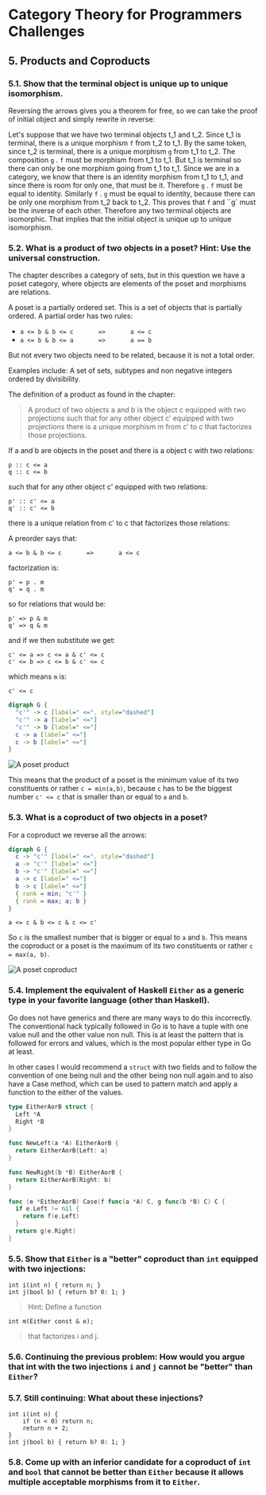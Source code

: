 # Category Theory for Programmers Challenges

## 5. Products and Coproducts

### 5.1. Show that the terminal object is unique up to unique isomorphism.

Reversing the arrows gives you a theorem for free, 
so we can take the proof of initial object and simply rewrite in reverse:

Let's suppose that we have two terminal objects t_1 and t_2.
Since t_1 is terminal, there is a unique morphism `f` from t_2 to t_1.
By the same token, since t_2 is terminal, there is a unique morphism `g` from t_1 to t_2.
The composition `g` . `f` must be morphism from t_1 to t_1.
But t_1 is terminal so there can only be one morphism going from t_1 to t_1.
Since we are in a category, we know that there is an identity morphism from t_1 to t_1, and since there is room for only one, that must be it.  Therefore `g` . `f` must be equal to identity.  Similarly `f` . `g` must be equal to identity, because there can be only one morphism from t_2 back to t_2.  This proves that `f` and ``g` must be the inverse of each other.  Therefore any two terminal objects are isomorphic.
That implies that the initial object is unique up to unique isomorphism.

### 5.2. What is a product of two objects in a poset? Hint: Use the universal construction.

The chapter describes a category of sets, but in this question we have a poset category, where objects are elements of the poset and morphisms are relations.

A poset is a partially ordered set.
This is a set of objects that is partially ordered.
A partial order has two rules:

  - `a <= b & b <= c       =>       a <= c`
  - `a <= b & b <= a       =>       a == b`

But not every two objects need to be related, 
because it is not a total order.

Examples include: A set of sets, subtypes and non negative integers ordered by divisibility.

The definition of a product as found in the chapter:

> A product of two objects a and b is the object c equipped with two projections such that for any other object c’ equipped with two projections there is a unique morphism m from c’ to c that factorizes those projections.

If a and b are objects in the poset and there is a object c with two relations:

```
p :: c <= a
q :: c <= b
```

such that for any other object c' equipped with two relations:

```
p' :: c' <= a
q' :: c' <= b
```

there is a unique relation from c' to c that factorizes those relations:

A preorder says that:
```
a <= b & b <= c       =>       a <= c
```

factorization is:
```
p' = p . m
q' = q . m
```

so for relations that would be:
```
p' => p & m
q' => q & m
```

and if we then substitute we get:
```
c' <= a => c <= a & c' <= c
c' <= b => c <= b & c' <= c
```

which means `m` is:
```
c' <= c
```

```dot
digraph G {
  "c'" -> c [label=" <=", style="dashed"]
  "c'" -> a [label=" <="]
  "c'" -> b [label=" <="]
  c -> a [label=" <="]
  c -> b [label=" <="]
}
```

![A poset product](https://rawgit.com/awalterschulze/category-theory-for-programmers-challenges/master/105-2.png "A poset product")

This means that the product of a poset is the minimum value of its two constituents or rather `c = min(a,b)`, 
because `c` has to be the biggest number `c' <= c` that is smaller than or equal to `a` and `b`.

### 5.3. What is a coproduct of two objects in a poset?

For a coproduct we reverse all the arrows:

```dot
digraph G {
  c -> "c'" [label=" <=", style="dashed"]
  a -> "c'" [label=" <="]
  b -> "c'" [label=" <="]
  a -> c [label=" <="]
  b -> c [label=" <="]
  { rank = min; "c'" }
  { rank = max; a; b }
}
```

```
a <= c & b <= c & c <= c'
```

So `c` is the smallest number that is bigger or equal to `a` and `b`.
This means the coproduct or a poset is the maximum of its two constituents or rather `c = max(a, b)`.

![A poset coproduct](https://rawgit.com/awalterschulze/category-theory-for-programmers-challenges/master/105-3.png "A poset coproduct")

### 5.4. Implement the equivalent of Haskell `Either` as a generic type in your favorite language (other than Haskell).

Go does not have generics and there are many ways to do this incorrectly.
The conventional hack typically followed in Go is to have a tuple with one value null and the other value non null.
This is at least the pattern that is followed for errors and values, which is the most popular either type in Go at least.

In other cases I would recommend a `struct` with two fields and to follow the convention of one being null and the other being non null again and to also have a Case method, which can be used to pattern match and apply a function to the either of the values.

```go
type EitherAorB struct {
  Left *A
  Right *B
}

func NewLeft(a *A) EitherAorB {
  return EitherAorB{Left: a}
}

func NewRight(b *B) EitherAorB {
  return EitherAorB(Right: b)
}

func (e *EitherAorB) Case(f func(a *A) C, g func(b *B) C) C {
  if e.Left != nil {
    return f(e.Left)
  }
  return g(e.Right)
}
```

### 5.5. Show that `Either` is a "better" coproduct than `int` equipped with two injections:

```
int i(int n) { return n; }
int j(bool b) { return b? 0: 1; }
```

> Hint: Define a function

```
int m(Either const & e);
```

> that factorizes i and j.

### 5.6. Continuing the previous problem: How would you argue that int with the two injections `i` and `j` cannot be "better" than `Either`?

### 5.7. Still continuing: What about these injections?

```
int i(int n) { 
    if (n < 0) return n; 
    return n + 2;
}
int j(bool b) { return b? 0: 1; }
```

### 5.8. Come up with an inferior candidate for a coproduct of `int` and `bool` that cannot be better than `Either` because it allows multiple acceptable morphisms from it to `Either`.
